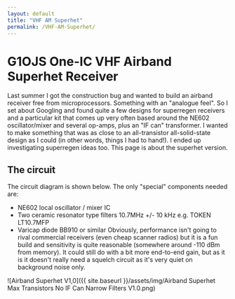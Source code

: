 ```yaml
---
layout: default
title: "VHF AM Superhet"
permalink: /VHF-AM-Superhet/
---
```

# G1OJS One-IC VHF Airband Superhet Receiver
Last summer I got the construction bug and wanted to build an airband receiver free from microprocessors. Something with an "analogue feel". 
So I set about Googling and found quite a few designs for superregen receivers and a particular kit that comes up very often based around
the NE602 oscillator/mixer and several op-amps, plus an "IF can" transformer. I wanted to make something that was as close to an all-transistor all-solid-state
design as I could (in other words, things I had to hand!). I ended up investigating superregen ideas too. This page is about the superhet version.

## The circuit
The circuit diagram is shown below. The only "special" components needed are:
- NE602 local oscillator / mixer IC
- Two ceramic resonator type filters 10.7MHz +/- 10 kHz e.g. TOKEN LT10.7MFP
- Varicap diode BB910 or similar
Obviously, performance isn't going to rival commercial receivers (even cheap scanner radios) but it is a fun build and sensitivity is quite reasonable
(somewhere around -110 dBm from memory). It could still do with a bit more end-to-end gain, but as it is it doesn't really need a squelch circuit
as it's very quiet on background noise only.

![Airband Superhet V1,0]({{ site.baseurl }}/assets/img/Airband Superhet Max Transistors No IF Can Narrow Filters V1.0.png)
